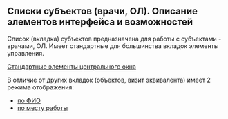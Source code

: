 ## Списки субъектов (врачи, ОЛ). Описание элементов интерфейса и возможностей

Список (вкладка) субъектов предназначена для работы с субъектами - врачами, ОЛ.
Имеет стандартные для большинства вкладок элементы управления.

[Стандартные элементы центрального окна](rep-planning-central-block.md)

В отличие от других вкладок (объектов, визит эквивалента) имеет 2 режима отображения:

  - [по ФИО](rep-planning-central-block-subjects-fio.md)
  - [по месту работы](rep-planning-central-block-objects.md)

